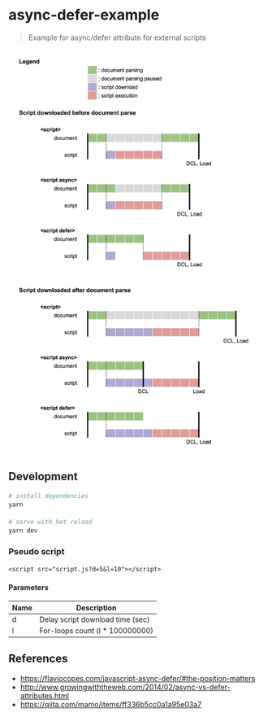 # async-defer-example

> Example for async/defer attribute for external scripts

![screenshot](./graph.png)

## Development
``` bash
# install dependencies
yarn

# serve with hot reload
yarn dev
```

### Pseudo script
```
<script src="script.js?d=5&l=10"></script>
```
#### Parameters
| Name | Description |
| ---- | ---- |
| d | Delay script download time (sec) |
| l | For-loops count (l * 100000000) |

## References
* https://flaviocopes.com/javascript-async-defer/#the-position-matters
* http://www.growingwiththeweb.com/2014/02/async-vs-defer-attributes.html
* https://qiita.com/mamo/items/ff336b5cc0a1a95e03a7
